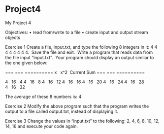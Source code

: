 # Project4

My Project 4

Objectives:
• read from/write to a file
• create input and output stream objects

Exercise 1
Create a file, input.txt, and type the following 8 integers in it: 4 4 4 4 4 4 4 4.  Save the file and exit.  Write a program that reads data from the file input “input.txt”.  Your program should display an output similar to the one given below:

=== === ==========
x   x^2  Current Sum
=== === ==========

4   16   4
4   16   8
4   16   12
4   16   16
4   16   20
4   16   24
4   16   28
4   16   32

The average of these 8 numbers is: 4

Exercise 2
Modify the above program such that the program writes the output to a file called output.txt, instead of displaying it.

Exercise 3
Change the values in “input.txt” to the following: 2, 4, 6, 8, 10, 12, 14, 16 and execute your code again.
